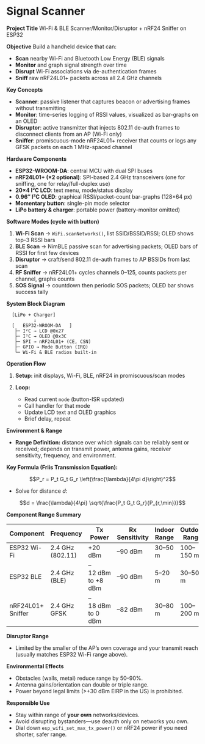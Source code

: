 # Signal Scanner

**Project Title**
Wi-Fi & BLE Scanner/Monitor/Disruptor + nRF24 Sniffer on ESP32

**Objective**
Build a handheld device that can:

* **Scan** nearby Wi-Fi and Bluetooth Low Energy (BLE) signals
* **Monitor** and graph signal strength over time
* **Disrupt** Wi-Fi associations via de-authentication frames
* **Sniff** raw nRF24L01+ packets across all 2.4 GHz channels

**Key Concepts**

* **Scanner**: passive listener that captures beacon or advertising frames without transmitting
* **Monitor**: time-series logging of RSSI values, visualized as bar-graphs on an OLED
* **Disruptor**: active transmitter that injects 802.11 de-auth frames to disconnect clients from an AP (Wi-Fi only)
* **Sniffer**: promiscuous-mode nRF24L01+ receiver that counts or logs any GFSK packets on each 1 MHz-spaced channel

**Hardware Components**

* **ESP32-WROOM-DA**: central MCU with dual SPI buses
* **nRF24L01+ (×2 optional)**: SPI-based 2.4 GHz transceivers (one for sniffing, one for relay/full-duplex use)
* **20×4 I²C LCD**: text menu, mode/status display
* **0.96″ I²C OLED**: graphical RSSI/packet-count bar-graphs (128×64 px)
* **Momentary button**: single-pin mode selector
* **LiPo battery & charger**: portable power (battery-monitor omitted)

**Software Modes (cycle with button)**

1. **Wi-Fi Scan** → `WiFi.scanNetworks()`, list SSID/BSSID/RSSI; OLED shows top-3 RSSI bars
2. **BLE Scan** → NimBLE passive scan for advertising packets; OLED bars of RSSI for first few devices
3. **Disruptor** → craft/send 802.11 de-auth frames to AP BSSIDs from last scan
4. **RF Sniffer** → nRF24L01+ cycles channels 0–125, counts packets per channel, graphs counts
5. **SOS Signal** → countdown then periodic SOS packets; OLED bar shows success tally

**System Block Diagram**

```text
  [LiPo + Charger]
          ↓
  [   ESP32-WROOM-DA   ]
   ├─ I²C → LCD @0x27
   ├─ I²C → OLED @0x3C
   ├─ SPI → nRF24L01+ (CE, CSN)
   ├─ GPIO → Mode Button (IRQ)
   └─ Wi-Fi & BLE radios built-in
```

**Operation Flow**

1. **Setup:** init displays, Wi-Fi, BLE, nRF24 in promiscuous/scan modes
2. **Loop:**

   * Read current `mode` (button-ISR updated)
   * Call handler for that mode
   * Update LCD text and OLED graphics
   * Brief delay, repeat

**Environment & Range**

* **Range Definition:** distance over which signals can be reliably sent or received; depends on transmit power, antenna gains, receiver sensitivity, frequency, and environment.

**Key Formula (Friis Transmission Equation):**

```math
P_r = P_t G_t G_r \left(\frac{\lambda}{4\pi d}\right)^2
```

* Solve for distance $d$:

```math
d = \frac{\lambda}{4\pi} \sqrt{\frac{P_t G_t G_r}{P_{r,\min}}}
```

**Component Range Summary**

| Component         | Frequency        | Tx Power          | Rx Sensitivity | Indoor Range | Outdoor Range |
| ----------------- | ---------------- | ----------------- | -------------- | ------------ | ------------- |
| ESP32 Wi-Fi       | 2.4 GHz (802.11) | +20 dBm           | –90 dBm        | 30–50 m      | 100–150 m     |
| ESP32 BLE         | 2.4 GHz (BLE)    | –12 dBm to +8 dBm | –90 dBm        | 5–20 m       | 30–50 m       |
| nRF24L01+ Sniffer | 2.4 GHz GFSK     | –18 dBm to 0 dBm  | –82 dBm        | 30–80 m      | 100–200 m     |

**Disruptor Range**

* Limited by the smaller of the AP’s own coverage and your transmit reach (usually matches ESP32 Wi-Fi range above).

**Environmental Effects**

* Obstacles (walls, metal) reduce range by 50–90%.
* Antenna gains/orientation can double or triple range.
* Power beyond legal limits (>+30 dBm EIRP in the US) is prohibited.

**Responsible Use**

* Stay within range of **your own** networks/devices.
* Avoid disrupting bystanders—use deauth only on networks you own.
* Dial down `esp_wifi_set_max_tx_power()` or nRF24 power if you need shorter, safer range.


